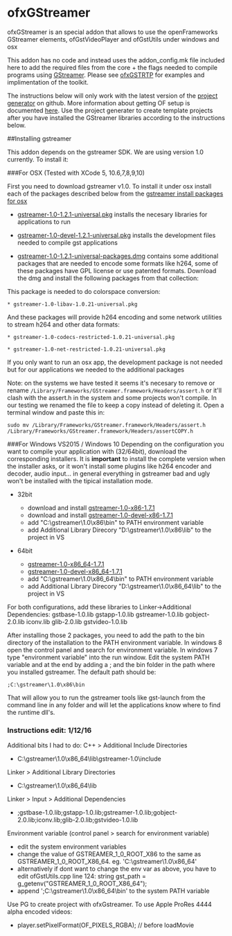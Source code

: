ofxGStreamer
============

ofxGStreamer is an special addon that allows to use the openFrameworks GStreamer elements, ofGstVideoPlayer and ofGstUtils under windows and osx

This addon has no code and instead uses the addon_config.mk file included here to add the required files from the core + the flags needed to compile programs using [GStreamer](http://gstreamer.freedesktop.org/). Please see [ofxGSTRTP](https://github.com/arturoc/ofxGSTRTP) for examples and implimentation of the toolkit. 

The instructions below will only work with the latest version of the [project generator](https://github.com/ofZach/projectGeneratorSimple) on github. More information about getting OF setup is documented [here](https://github.com/openframeworks/openFrameworks/blob/master/docs/table_of_contents.md). Use the project generater to create template projects after you have installed the GStreamer libraries according to the instructions below.

##Installing gstreamer

This addon depends on the gstreamer SDK. We are using version 1.0 currently. To install it:

###For OSX (Tested with XCode 5, 10.6,7,8,9,10)

First you need to download gstreamer v1.0. To install it under osx install each of the packages described below from the [gstreamer install packages for osx](http://gstreamer.freedesktop.org/data/pkg/osx/)
    
* [gstreamer-1.0-1.2.1-universal.pkg](http://gstreamer.freedesktop.org/data/pkg/osx/1.2.1/gstreamer-1.0-1.2.1-universal.pkg) installs the necesary libraries for applications to run

* [gstreamer-1.0-devel-1.2.1-universal.pkg](http://gstreamer.freedesktop.org/data/pkg/osx/1.2.1/gstreamer-1.0-devel-1.2.1-universal.pkg) installs the development files needed to compile gst applications

* [gstreamer-1.0-1.2.1-universal-packages.dmg](http://gstreamer.freedesktop.org/data/pkg/osx/1.2.1/gstreamer-1.0-1.2.1-universal-packages.dmg) contains some additional packages that are needed to encode some formats like h264, some of these packages have GPL license or use patented formats. Download the dmg and install the following packages from that collection:

This package is needed to do colorspace conversion:

    * gstreamer-1.0-libav-1.0.21-universal.pkg

And these packages will provide h264 encoding and some network utilities to stream h264 and other data formats:
    
    * gstreamer-1.0-codecs-restricted-1.0.21-universal.pkg
    
    * gstreamer-1.0-net-restricted-1.0.21-universal.pkg

If you only want to run an osx app, the development package is not needed but for our applications we needed to the additional packages

Note: on the systems we have tested it seems it's necesary to remove or rename `/Library/Frameworks/GStreamer.framework/Headers/assert.h` or it'll clash with the assert.h in the system and some projects won't compile. In our testing we renamed the file to keep a copy instead of deleting it. Open a terminal window and paste this in: 

````
sudo mv /Library/Frameworks/GStreamer.framework/Headers/assert.h /Library/Frameworks/GStreamer.framework/Headers/assertCOPY.h
````

###For Windows VS2015 / Windows 10
Depending on the configuration you want to compile your application with (32/64bit), download the corresponding installers.
It is **important** to install the complete version when the installer asks, or it won't install some plugins like h264 encoder and decoder, audio input... in general everything in gstreamer bad and ugly won't be installed with the tipical installation mode.

* 32bit
	* download and install [gstreamer-1.0-x86-1.7.1](http://gstreamer.freedesktop.org/data/pkg/windows/1.7.1/gstreamer-1.0-x86-1.7.1.msi)
	* download and install [gstreamer-1.0-devel-x86-1.7.1](http://gstreamer.freedesktop.org/data/pkg/windows/1.7.1/gstreamer-1.0-devel-x86-1.7.1.msi)
	* add "C:\gstreamer\1.0\x86\bin" to PATH environment variable
	* add Additional Library Direcory "D:\gstreamer\1.0\x86\lib" to the project in VS

* 64bit
	* [gstreamer-1.0-x86_64-1.7.1](http://gstreamer.freedesktop.org/data/pkg/windows/1.7.1/gstreamer-1.0-x86_64-1.7.1.msi)
	* [gstreamer-1.0-devel-x86_64-1.7.1](http://gstreamer.freedesktop.org/data/pkg/windows/1.7.1/gstreamer-1.0-devel-x86_64-1.7.1.msi)
	* add "C:\gstreamer\1.0\x86_64\bin" to PATH environment variable
	* add Additional Library Direcory "D:\gstreamer\1.0\x86_64\lib" to the project in VS
	
For both configurations, add these libraries to Linker->Additional Dependencies:
gstbase-1.0.lib
gstapp-1.0.lib
gstreamer-1.0.lib
gobject-2.0.lib
iconv.lib
glib-2.0.lib
gstvideo-1.0.lib

After installing those 2 packages, you need to add the path to the bin directory of the installation to the PATH environment variable. In windows 8 open the control panel and search for environment variable. In windows 7 type "environment variable" into the run window. Edit the system PATH variable and at the end by adding a ; and the bin folder in the path where you installed gstreamer. The default path should be:

`;C:\gstreamer\1.0\x86\bin`

That will allow you to run the gstreamer tools like gst-launch from the command line in any folder and will let the applications know where to find the runtime dll's.


### Instructions edit: 1/12/16

Additional bits I had to do:
C++ > Additional Include Directories
- C:\gstreamer\1.0\x86_64\lib\gstreamer-1.0\include

Linker > Additional Library Directories
- C:\gstreamer\1.0\x86_64\lib

Linker > Input > Additional Dependencies
- ;gstbase-1.0.lib;gstapp-1.0.lib;gstreamer-1.0.lib;gobject-2.0.lib;iconv.lib;glib-2.0.lib;gstvideo-1.0.lib

Environment variable (control panel > search for environment variable)
- edit the system environment variables
- change the value of GSTREAMER_1_0_ROOT_X86 to the same as GSTREAMER_1_0_ROOT_X86_64. eg. 'C:\gstreamer\1.0\x86_64\'
- alternatively if dont want to change the env var as above, you have to edit ofGstUtils.cpp line 124: string gst_path = g_getenv("GSTREAMER_1_0_ROOT_X86_64");
- append ';C:\gstreamer\1.0\x86_64\bin' to the system PATH variable

Use PG to create project with ofxGstreamer. To use Apple ProRes 4444 alpha encoded videos:
- player.setPixelFormat(OF_PIXELS_RGBA); // before loadMovie 

